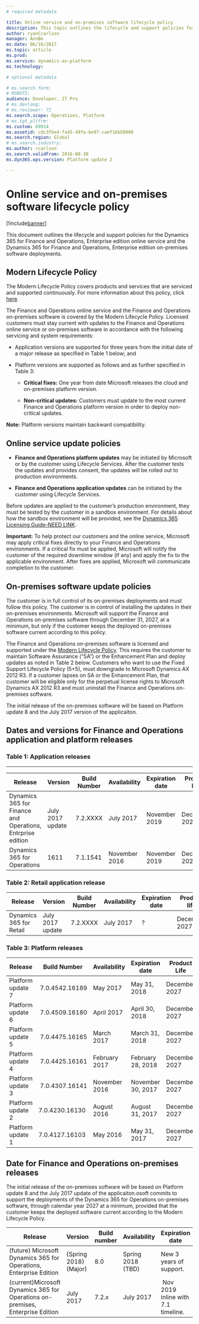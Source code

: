 ```yaml
---
# required metadata

title: Online service and on-premises software lifecycle policy
description: This topic outlines the lifecycle and support policies for the Dynamics 365 for Finance and Operations, Enterprise edition online service and on-premises software deployments.
author: ryanCcarlson 
manager: AnnBe
ms.date: 06/16/2017
ms.topic: article
ms.prod: 
ms.service: dynamics-ax-platform
ms.technology: 

# optional metadata

# ms.search.form: 
# ROBOTS: 
audience: Developer, IT Pro
# ms.devlang: 
# ms.reviewer: 71
ms.search.scope: Operations, Platform
# ms.tgt_pltfrm: 
ms.custom: 69914
ms.assetid: cdc3fbe4-fa45-49fa-be97-caef16b58090
ms.search.region: Global
# ms.search.industry: 
ms.author: rcarlson
ms.search.validFrom: 2016-08-30
ms.dyn365.ops.version: Platform update 2

---
```

# Online service and on-premises software lifecycle policy

[!include[banner](../includes/banner.md)]

This document outlines the lifecycle and support policies for the Dynamics 365 for Finance and Operations, Enterprise edition online service and the Dynamics 365 for Finance and Operations, Enterprise edition on-premises software deployments.

## Modern Lifecycle Policy

The Modern Lifecycle Policy covers products and services that are serviced and supported continuously. For more information about this policy, click [here](https://support.microsoft.com/en-us/help/30881).

The Finance and Operations online service and the Finance and Operations on-premises software is covered by the Modern Lifecycle Policy. Licensed customers must stay current with updates to the Finance and Operations online service or on-premises software in accordance with the following servicing and system requirements:

-   Application versions are supported for three years from the initial date of a major release as specified in Table 1 below; and

-   Platform versions are supported as follows and as further specified in Table 3:

    -   **Critical fixes:** One year from date Microsoft releases the cloud and on-premises platform version.

    -   **Non-critical updates:** Customers must update to the most current Finance and Operations platform version in order to deploy non-critical updates.

**Note:** Platform versions maintain backward compatibility.

## Online service update policies

-   **Finance and Operations platform updates** may be initiated by Microsoft or by the customer using Lifecycle Services. After the customer tests the updates and provides consent, the updates will be rolled out to production environments.

-   **Finance and Operations application updates** can be initiated by the customer using Lifecycle Services.

Before updates are applied to the customer’s production environment, they must be tested by the customer in a sandbox environment. For details about how the sandbox environment will be provided, see the [Dynamics 365 Licensing Guide-NEED LINK](https://www.microsoft.com/en-us/dynamics365/pricing).

**Important:** To help protect our customers and the online service, Microsoft may apply critical fixes directly to your Finance and Operations environments. If a critical fix must be applied, Microsoft will notify the customer of the required downtime window (if any) and apply the fix to the applicable environment. After fixes are applied, Microsoft will communicate completion to the customer.

## On-premises software update policies

The customer is in full control of its on-premises deployments and must follow this policy. The customer is in control of installing the updates in their on-premises environments. Microsoft will support the Finance and Operations on-premises software through December 31, 2027, at a minimum, but only if the customer keeps the deployed on-premises software current according to this policy.

The Finance and Operations on-premises software is licensed and supported under the [Modern Lifecycle Policy](https://support.microsoft.com/en-us/help/30881/modern-lifecycle-policy). This requires the customer to maintain Software Assurance (“SA”) or the Enhancement Plan and deploy updates as noted in Table 2 below. Customers who want to use the Fixed Support Lifecycle Policy (5+5), must downgrade to Microsoft Dynamics AX 2012 R3. If a customer lapses on SA or the Enhancement Plan, that customer will be eligible only for the perpetual license rights to Microsoft Dynamics AX 2012 R3 and must uninstall the Finance and Operations on-premises software.

The initial release of the on-premises software will be based on Platform update 8 and the July 2017 version of the applicaiton.

## Dates and versions for Finance and Operations application and platform releases

### Table 1: Application releases
-----------------------------

| Release              | Version   | Build Number | Availability  | Expiration date | Product life  |
|----------------------|-----------|--------------|---------------|-----------------|---------------|
|   Dynamics 365 for Finance and Operations, Entrprise edition  | July 2017 update | 7.2.XXXX | July 2017       | November 2019   | December 2027 |
| Dynamics 365 for Operations         | 1611      | 7.1.1541     | November 2016 | November 2019   | December 2027 |



### Table 2: Retail application release

| Release                | Version | Build Number | Availability | Expiration date | Product life  |
|------------------------|---------|--------------|--------------|-----------------|---------------|
| Dynamics 365 for Retail |   July 2017 update    | 7.2.XXXX   | July 2017         | ?               | December 2027 |

### Table 3: Platform releases

| Release           | Build Number    | Availability  | Expiration date  | Product Life  |
|-------------------|-----------------|---------------|------------------|---------------|
| Platform update 7 |  7.0.4542.16189 | May 2017      | May 31, 2018    | December 2027 |
| Platform update 6 |  7.0.4509.16180 | April 2017    | April 30, 2018     | December 2027 |
| Platform update 5 |  7.0.4475.16165 | March 2017    | March 31, 2018      | December 2027 |
| Platform update 4 |  7.0.4425.16161 | February 2017 | February 28, 2018   | December 2027 |
| Platform update 3 |  7.0.4307.16141 | November 2016 | November 30, 2017    | December 2027 |
| Platform update 2 | 7.0.4230.16130  | August 2016   | August 31, 2017  | December 2027 |
| Platform update 1 | 7.0.4127.16103  | May 2016      | May 31, 2017     | December 2027 |

## Date for Finance and Operations on-premises releases

The initial release of the on-premises software will be based on Platform update 8 and the July 2017 update of the applicaiton.osoft commits to support the deployments of the Dynamics 365 for Operations on-premises software, through calendar year 2027 at a minimum, provided that the customer keeps the deployed software current according to the Modern Lifecycle Policy.

| Release                                                                        | Version               | Build number | Availability      | Expiration date                     |
|--------------------------------------------------------------------------------|-----------------------|--------------|-------------------|-------------------------------------|
| (future) Microsoft Dynamics 365 for Operations, Enterprise Edition             | {Spring 2018} (Major) | 8.0          | Spring 2018 (TBD) | New 3 years of support.             |
| (current)Microsoft Dynamics 365 for Operations on-premises, Enterprise Edition | July 2017             | 7.2.x        | July 2017         |  Nov 2019 inline with 7.1 timeline. |
